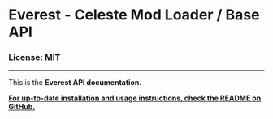 # Everest - Celeste Mod Loader / Base API

### License: MIT

----

This is the **Everest API documentation.**

[**For up-to-date installation and usage instructions, check the README on GitHub.**](https://github.com/EverestAPI/Everest/blob/master/README.md)
